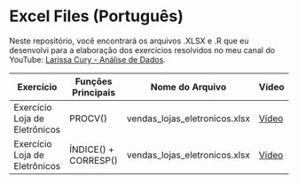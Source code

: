 # Excel Files (Português)

Neste repositório, você encontrará os arquivos .XLSX e .R que eu desenvolvi para a elaboração dos exercícios resolvidos no meu canal do YouTube: [Larissa Cury - Análise de Dados](https://www.youtube.com/@LarissaCuryAn%C3%A1lisedeDados).

| Exercício                     | Funções Principais | Nome do Arquivo             | Vídeo                                                  |
|-------------------------------|---------------------|------------------------------|--------------------------------------------------------|
| Exercício Loja de Eletrônicos | PROCV()             | vendas_lojas_eletronicos.xlsx| [Vídeo](https://www.youtube.com/watch?v=8slNrt9rheY&t=29s) |
| Exercício Loja de Eletrônicos | ÍNDICE() + CORRESP()    | vendas_lojas_eletronicos.xlsx| [Vídeo](https://www.youtube.com/watch?v=N5P-qs-ckX0) |

